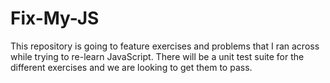 # Fix-My-JS
This repository is going to feature exercises and problems that I ran across while trying to re-learn JavaScript. There will be a unit test suite for the different exercises and we are looking to get them to pass. 
